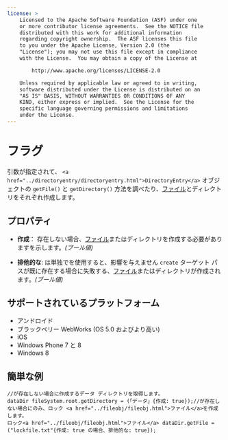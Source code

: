 ```yaml
---
license: >
    Licensed to the Apache Software Foundation (ASF) under one
    or more contributor license agreements.  See the NOTICE file
    distributed with this work for additional information
    regarding copyright ownership.  The ASF licenses this file
    to you under the Apache License, Version 2.0 (the
    "License"); you may not use this file except in compliance
    with the License.  You may obtain a copy of the License at

        http://www.apache.org/licenses/LICENSE-2.0

    Unless required by applicable law or agreed to in writing,
    software distributed under the License is distributed on an
    "AS IS" BASIS, WITHOUT WARRANTIES OR CONDITIONS OF ANY
    KIND, either express or implied.  See the License for the
    specific language governing permissions and limitations
    under the License.
---
```


# フラグ

引数が指定されて、 `<a href="../directoryentry/directoryentry.html">DirectoryEntry</a>` オブジェクトの `getFile()` と `getDirectory()` 方法を調べたり、<a href="../fileobj/fileobj.html">ファイル</a>とディレクトリをそれぞれ作成します。

## プロパティ

*   **作成**： 存在しない場合、<a href="../fileobj/fileobj.html">ファイル</a>またはディレクトリを作成する必要がありますを示します。*(ブール値)*

*   **排他的な**: は単独でを使用すると、影響を与えません `create` ターゲット パスが既に存在する場合に失敗する、<a href="../fileobj/fileobj.html">ファイル</a>またはディレクトリが作成されます。*(ブール値)*

## サポートされているプラットフォーム

*   アンドロイド
*   ブラックベリー WebWorks (OS 5.0 およびより高い)
*   iOS
*   Windows Phone 7 と 8
*   Windows 8

## 簡単な例

    //が存在しない場合に作成するデータ ディレクトリを取得します。
    dataDir fileSystem.root.getDirectory = (「データ」{作成: true});//が存在しない場合にのみ、ロック <a href="../fileobj/fileobj.html">ファイル</a>を作成します。
    ロック<a href="../fileobj/fileobj.html">ファイル</a> dataDir.getFile = ("lockfile.txt"{作成: true の場合、排他的な: true});